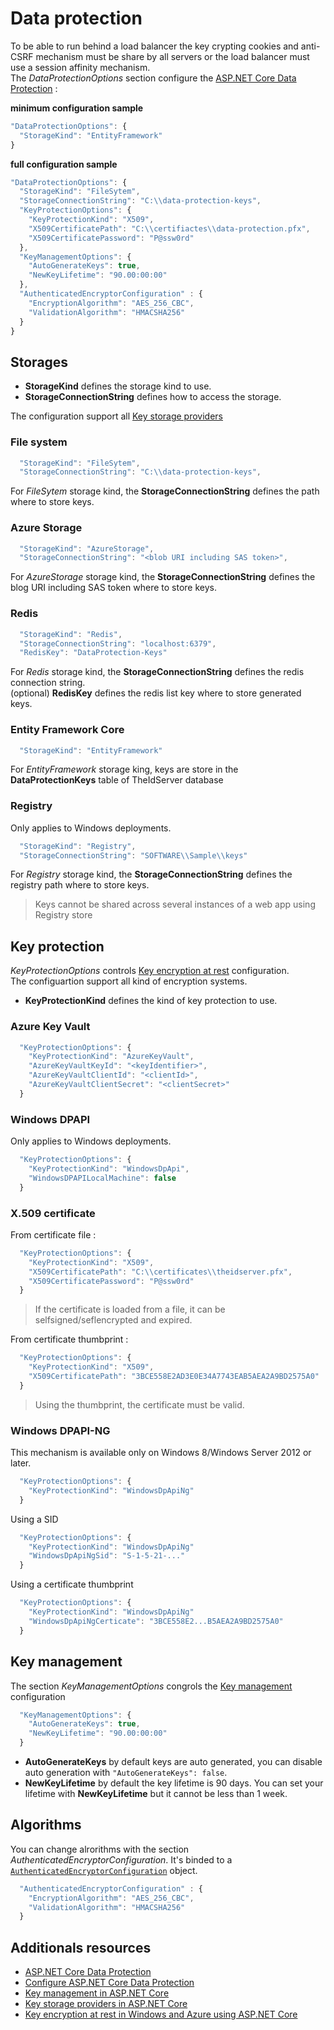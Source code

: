 # Data protection

To be able to run behind a load balancer the key crypting cookies and anti-CSRF mechanism must be share by all servers or the load balancer must use a session affinity mechanism.  
The *DataProtectionOptions* section configure the [ASP.NET Core Data Protection](https://docs.microsoft.com/en-us/aspnet/core/security/data-protection/introduction?view=aspnetcore-3.1) : 

**minimum configuration sample**
```js
"DataProtectionOptions": {
  "StorageKind": "EntityFramework"
}
```

**full configuration sample**
```js
"DataProtectionOptions": {
  "StorageKind": "FileSytem",
  "StorageConnectionString": "C:\\data-protection-keys",
  "KeyProtectionOptions": {
    "KeyProtectionKind": "X509",
    "X509CertificatePath": "C:\\certifiactes\\data-protection.pfx",
    "X509CertificatePassword": "P@ssw0rd"
  },
  "KeyManagementOptions": {
    "AutoGenerateKeys": true,
    "NewKeyLifetime": "90.00:00:00"
  },
  "AuthenticatedEncryptorConfiguration" : {
    "EncryptionAlgorithm": "AES_256_CBC",
    "ValidationAlgorithm": "HMACSHA256"
  }
}
```

## Storages

* **StorageKind** defines the storage kind to use.
* **StorageConnectionString** defines how to access the storage.

The configuration support all [Key storage providers](https://docs.microsoft.com/en-us/aspnet/core/security/data-protection/implementation/key-storage-providers?view=aspnetcore-3.1&tabs=visual-studio)

### File system

```js
  "StorageKind": "FileSytem",
  "StorageConnectionString": "C:\\data-protection-keys",
```

For *FileSytem* storage kind, the **StorageConnectionString** defines the path where to store keys.

### Azure Storage

```js
  "StorageKind": "AzureStorage",
  "StorageConnectionString": "<blob URI including SAS token>",
```

For *AzureStorage* storage kind, the **StorageConnectionString** defines the blog URI including SAS token where to store keys.

### Redis

```js
  "StorageKind": "Redis",
  "StorageConnectionString": "localhost:6379",
  "RedisKey": "DataProtection-Keys"
```

For *Redis* storage kind, the **StorageConnectionString** defines the redis connection string.  
(optional) **RedisKey** defines the redis list key where to store generated keys.

### Entity Framework Core

```js
  "StorageKind": "EntityFramework"
```

For *EntityFramework* storage king, keys are store in the **DataProtectionKeys** table of TheIdServer database

### Registry
Only applies to Windows deployments.

```js
  "StorageKind": "Registry",
  "StorageConnectionString": "SOFTWARE\\Sample\\keys"
```

For *Registry* storage kind, the **StorageConnectionString** defines the registry path where to store keys. 

> Keys cannot be shared across several instances of a web app using Registry store

## Key protection

*KeyProtectionOptions* controls [Key encryption at rest](https://docs.microsoft.com/en-us/aspnet/core/security/data-protection/implementation/key-encryption-at-rest?view=aspnetcore-3.1) configuration.  
The configuartion support all kind of encryption systems.

* **KeyProtectionKind** defines the kind of key protection to use.

### Azure Key Vault

```js
  "KeyProtectionOptions": {
    "KeyProtectionKind": "AzureKeyVault",
    "AzureKeyVaultKeyId": "<keyIdentifier>",
    "AzureKeyVaultClientId": "<clientId>",
    "AzureKeyVaultClientSecret": "<clientSecret>"
  }
```

### Windows DPAPI

Only applies to Windows deployments.

```js
  "KeyProtectionOptions": {
    "KeyProtectionKind": "WindowsDpApi",
    "WindowsDPAPILocalMachine": false
  }
```

### X.509 certificate

From certificate file :

```js
  "KeyProtectionOptions": {
    "KeyProtectionKind": "X509",  
    "X509CertificatePath": "C:\\certificates\\theidserver.pfx",
    "X509CertificatePassword": "P@ssw0rd"
  }
```

> If the certificate is loaded from a file, it can be selfsigned/seflencrypted and expired. 

From certificate thumbprint :

```js
  "KeyProtectionOptions": {
    "KeyProtectionKind": "X509",
    "X509CertificatePath": "3BCE558E2AD3E0E34A7743EAB5AEA2A9BD2575A0"
  }
```

> Using the thumbprint, the certificate must be valid.

### Windows DPAPI-NG

This mechanism is available only on Windows 8/Windows Server 2012 or later.

```js
  "KeyProtectionOptions": {
    "KeyProtectionKind": "WindowsDpApiNg"
  }
```

Using a SID

```js
  "KeyProtectionOptions": {
    "KeyProtectionKind": "WindowsDpApiNg"
    "WindowsDpApiNgSid": "S-1-5-21-..."
  }
```

Using a certificate thumbprint

```js
  "KeyProtectionOptions": {
    "KeyProtectionKind": "WindowsDpApiNg"
    "WindowsDpApiNgCerticate": "3BCE558E2...B5AEA2A9BD2575A0"
  }
```

## Key management

The section *KeyManagementOptions* congrols the [Key management](https://docs.microsoft.com/en-us/aspnet/core/security/data-protection/implementation/key-management?view=aspnetcore-3.1) configuration

```js
  "KeyManagementOptions": {
    "AutoGenerateKeys": true,
    "NewKeyLifetime": "90.00:00:00"
  }
```

* **AutoGenerateKeys** by default keys are auto generated, you can disable auto generation with `"AutoGenerateKeys": false`.
* **NewKeyLifetime** by default the key lifetime is 90 days. You can set your lifetime with **NewKeyLifetime** but it cannot be less than 1 week.

## Algorithms

You can change alrorithms with the section *AuthenticatedEncryptorConfiguration*. It's binded to a [`AuthenticatedEncryptorConfiguration`](https://docs.microsoft.com/en-us/dotnet/api/microsoft.aspnetcore.dataprotection.authenticatedencryption.configurationmodel.authenticatedencryptorconfiguration?view=aspnetcore-3.1) object.

```js
  "AuthenticatedEncryptorConfiguration" : {
    "EncryptionAlgorithm": "AES_256_CBC",
    "ValidationAlgorithm": "HMACSHA256"
  }
```

## Additionals resources

* [ASP.NET Core Data Protection](https://docs.microsoft.com/en-us/aspnet/core/security/data-protection/introduction?view=aspnetcore-3.1)
* [Configure ASP.NET Core Data Protection](https://docs.microsoft.com/en-us/aspnet/core/security/data-protection/configuration/overview?view=aspnetcore-3.1)
* [Key management in ASP.NET Core](https://docs.microsoft.com/en-us/aspnet/core/security/data-protection/implementation/key-management?view=aspnetcore-3.1)
* [Key storage providers in ASP.NET Core](https://docs.microsoft.com/en-us/aspnet/core/security/data-protection/implementation/key-storage-providers?view=aspnetcore-3.1&tabs=visual-studio)
* [Key encryption at rest in Windows and Azure using ASP.NET Core](https://docs.microsoft.com/en-us/aspnet/core/security/data-protection/implementation/key-encryption-at-rest?view=aspnetcore-3.1)